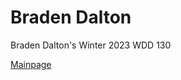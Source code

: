 # Braden Dalton

Braden Dalton's Winter 2023 WDD 130

<nav>
    <a href="https://daltonbf.github.io/WDD-130/">Mainpage</a>
<nav>

